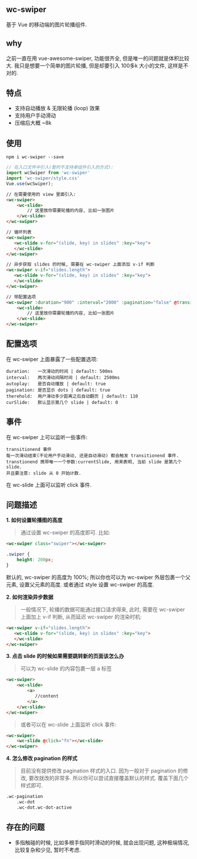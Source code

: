 ## wc-swiper
基于 Vue 的移动端的图片轮播组件.

## why
之前一直在用 vue-awesome-swiper, 功能很齐全, 但是唯一的问题就是体积比较大. 
我只是想要一个简单的图片轮播, 但是却要引入 100多k 大小的文件, 这样是不对的. 

## 特点
* 支持自动播放 & 无限轮播 (loop) 效果
* 支持用户手动滑动
* 压缩后大概 ~8k

## 使用
```shell
npm i wc-swiper --save

```
```javascript
// 在入口文件中引入(暂时不支持单组件引入的方式):
import wcSwiper from 'wc-swiper'
import 'wc-swiper/style.css'
Vue.use(wcSwiper);

```


```html
// 在需要使用的 view 里面引入:
<wc-swiper>
	<wc-slide>
		// 这里放你需要轮播的内容, 比如一张图片
	</wc-slide>
</wc-swiper>

// 循环列表
<wc-swiper>
   <wc-slide v-for="(slide, key) in slides" :key="key">
   </wc-slide>
</wc-swiper>

// 异步获取 slides 的时候, 需要在 wc-swiper 上面添加 v-if 判断
<wc-swiper v-if="slides.length">
   <wc-slide v-for="(slide, key) in slides" :key="key">
   </wc-slide>
</wc-swiper>

// 带配置选项
<wc-swiper :duration="900" :interval="2000" :pagination="false" @transitionend="fn">
	<wc-slide>
		// 这里放你需要轮播的内容, 比如一张图片
	</wc-slide>
</wc-swiper>


```

## 配置选项
在 wc-swiper 上面暴露了一些配置选项:

```shell
duration:	一次滑动的时间 | default: 500ms
interval:	两次滑动间隔时间 | default: 2500ms
autoplay:	是否自动播放 | default: true
pagination:	是否显示 dots | default: true
therehold:	用户滑动多少距离之后自动翻页 | default: 110
curSlide:   默认显示第几个 slide | default: 0

```

## 事件
在 wc-swiper 上可以监听一些事件:
```shell
transitionend 事件
每一次滑动结束(不论用户手动滑动, 还是自动滑动) 都会触发 transitionend 事件. 
transtionend 携带唯一一个参数:currentSlide, 用来表明, 当前 slide 是第几个 slide.
并且要注意: slide 从 0 开始计数.
```

在 wc-slide 上面可以监听 click 事件. 

## 问题描述

**1. 如何设置轮播图的高度**
> 通过设置 wc-swiper 的高度即可. 比如:

```html
<wc-swiper class="swiper"></wc-swiper>
```
```css
.swiper {
	height: 200px;
}
```
默认的, wc-swiper 的高度为 100%; 所以你也可以为 wc-swiper 外层包裹一个父元素, 设置父元素的高度. 或者通过 style 设置 wc-swiper 的高度. 

**2. 如何渲染异步数据**
> 一般情况下, 轮播的数据可能通过接口请求得来, 此时, 需要在 wc-swiper 上面加上 v-if 判断, 从而延迟 wc-swiper 的渲染时机:

```html
<wc-swiper v-if="slides.length">
   <wc-slide v-for="(slide, key) in slides" :key="key">
   </wc-slide>
</wc-swiper>
```

**3. 点击 slide 的时候如果需要跳转新的页面该怎么办**
> 可以为 wc-slide 的内容包裹一层 a 标签

```html
<wc-swiper>
	<wc-slide>
		<a>
		   //content
		</a>
	</wc-slide>
</wc-swiper>
```

> 或者可以在 wc-slide 上面监听 click 事件:

```html
<wc-swiper>
	<wc-slide @click="fn"></wc-slide>
</wc-swiper>
```

**4. 怎么修改 pagination 的样式**
> 目前没有提供修改 pagination 样式的入口. 因为一般对于 pagination 的修改, 要改就改的非常多. 所以你可以尝试直接覆盖默认的样式. 覆盖下面几个样式即可. 

```html
.wc-pagination
	.wc-dot
	.wc-dot.wc-dot-active
```


## 存在的问题
* 多指触碰的时候, 比如多根手指同时滑动的时候, 就会出现问题, 这种极端情况, 比较复杂和少见, 暂时不考虑. 
